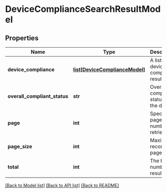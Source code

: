 # DeviceComplianceSearchResultModel

## Properties
Name | Type | Description | Notes
------------ | ------------- | ------------- | -------------
**device_compliance** | [**list[DeviceComplianceModel]**](DeviceComplianceModel.md) | A list of device compliance results. | [optional] 
**overall_compliant_status** | **str** | Overall compliance status of the device. | [optional] 
**page** | **int** | Specific page number to retrieve. | [optional] 
**page_size** | **int** | Maximum records per page. | [optional] 
**total** | **int** | The total number of results. | [optional] 

[[Back to Model list]](../README.md#documentation-for-models) [[Back to API list]](../README.md#documentation-for-api-endpoints) [[Back to README]](../README.md)


